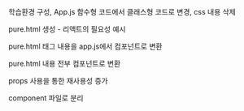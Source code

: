 학습환경 구성, App.js 함수형 코드에서 클래스형 코드로 변경, css 내용 삭제

pure.html 생성 - 리액트의 필요성 예시

pure.html 태그 내용을 app.js에서 컴포넌트로 변환 

pure.html 내용 전부 컴포넌트로 변환

props 사용을 통한 재사용성 증가

component 파일로 분리